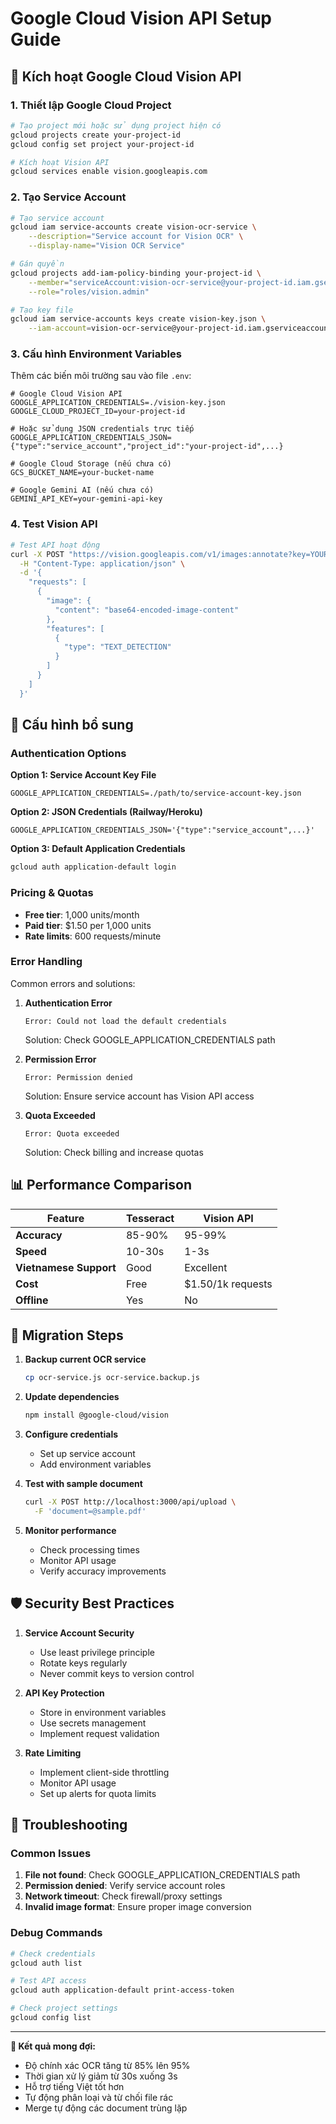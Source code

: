# Google Cloud Vision API Setup Guide

## 🚀 Kích hoạt Google Cloud Vision API

### 1. Thiết lập Google Cloud Project
```bash
# Tạo project mới hoặc sử dụng project hiện có
gcloud projects create your-project-id
gcloud config set project your-project-id

# Kích hoạt Vision API
gcloud services enable vision.googleapis.com
```

### 2. Tạo Service Account
```bash
# Tạo service account
gcloud iam service-accounts create vision-ocr-service \
    --description="Service account for Vision OCR" \
    --display-name="Vision OCR Service"

# Gán quyền
gcloud projects add-iam-policy-binding your-project-id \
    --member="serviceAccount:vision-ocr-service@your-project-id.iam.gserviceaccount.com" \
    --role="roles/vision.admin"

# Tạo key file
gcloud iam service-accounts keys create vision-key.json \
    --iam-account=vision-ocr-service@your-project-id.iam.gserviceaccount.com
```

### 3. Cấu hình Environment Variables

Thêm các biến môi trường sau vào file `.env`:

```env
# Google Cloud Vision API
GOOGLE_APPLICATION_CREDENTIALS=./vision-key.json
GOOGLE_CLOUD_PROJECT_ID=your-project-id

# Hoặc sử dụng JSON credentials trực tiếp
GOOGLE_APPLICATION_CREDENTIALS_JSON={"type":"service_account","project_id":"your-project-id",...}

# Google Cloud Storage (nếu chưa có)
GCS_BUCKET_NAME=your-bucket-name

# Google Gemini AI (nếu chưa có)
GEMINI_API_KEY=your-gemini-api-key
```

### 4. Test Vision API

```bash
# Test API hoạt động
curl -X POST "https://vision.googleapis.com/v1/images:annotate?key=YOUR_API_KEY" \
  -H "Content-Type: application/json" \
  -d '{
    "requests": [
      {
        "image": {
          "content": "base64-encoded-image-content"
        },
        "features": [
          {
            "type": "TEXT_DETECTION"
          }
        ]
      }
    ]
  }'
```

## 🔧 Cấu hình bổ sung

### Authentication Options

**Option 1: Service Account Key File**
```env
GOOGLE_APPLICATION_CREDENTIALS=./path/to/service-account-key.json
```

**Option 2: JSON Credentials (Railway/Heroku)**
```env
GOOGLE_APPLICATION_CREDENTIALS_JSON='{"type":"service_account",...}'
```

**Option 3: Default Application Credentials**
```bash
gcloud auth application-default login
```

### Pricing & Quotas

- **Free tier**: 1,000 units/month
- **Paid tier**: $1.50 per 1,000 units
- **Rate limits**: 600 requests/minute

### Error Handling

Common errors and solutions:

1. **Authentication Error**
   ```
   Error: Could not load the default credentials
   ```
   Solution: Check GOOGLE_APPLICATION_CREDENTIALS path

2. **Permission Error**
   ```
   Error: Permission denied
   ```
   Solution: Ensure service account has Vision API access

3. **Quota Exceeded**
   ```
   Error: Quota exceeded
   ```
   Solution: Check billing and increase quotas

## 📊 Performance Comparison

| Feature | Tesseract | Vision API |
|---------|-----------|------------|
| **Accuracy** | 85-90% | 95-99% |
| **Speed** | 10-30s | 1-3s |
| **Vietnamese Support** | Good | Excellent |
| **Cost** | Free | $1.50/1k requests |
| **Offline** | Yes | No |

## 🔄 Migration Steps

1. **Backup current OCR service**
   ```bash
   cp ocr-service.js ocr-service.backup.js
   ```

2. **Update dependencies**
   ```bash
   npm install @google-cloud/vision
   ```

3. **Configure credentials**
   - Set up service account
   - Add environment variables

4. **Test with sample document**
   ```bash
   curl -X POST http://localhost:3000/api/upload \
     -F 'document=@sample.pdf'
   ```

5. **Monitor performance**
   - Check processing times
   - Monitor API usage
   - Verify accuracy improvements

## 🛡️ Security Best Practices

1. **Service Account Security**
   - Use least privilege principle
   - Rotate keys regularly
   - Never commit keys to version control

2. **API Key Protection**
   - Store in environment variables
   - Use secrets management
   - Implement request validation

3. **Rate Limiting**
   - Implement client-side throttling
   - Monitor API usage
   - Set up alerts for quota limits

## 🚨 Troubleshooting

### Common Issues

1. **File not found**: Check GOOGLE_APPLICATION_CREDENTIALS path
2. **Permission denied**: Verify service account roles
3. **Network timeout**: Check firewall/proxy settings
4. **Invalid image format**: Ensure proper image conversion

### Debug Commands

```bash
# Check credentials
gcloud auth list

# Test API access
gcloud auth application-default print-access-token

# Check project settings
gcloud config list
```

---

**🎯 Kết quả mong đợi:**
- Độ chính xác OCR tăng từ 85% lên 95%
- Thời gian xử lý giảm từ 30s xuống 3s
- Hỗ trợ tiếng Việt tốt hơn
- Tự động phân loại và từ chối file rác
- Merge tự động các document trùng lặp 